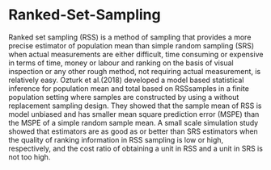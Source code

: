 # Ranked-Set-Sampling
Ranked set sampling (RSS) is a method of sampling that provides a more precise estimator of population mean than simple random sampling (SRS) when actual measurements are either difficult, time consuming or expensive in terms of time, money or labour and ranking on the basis of visual inspection or any other rough method, not requiring actual measurement, is relatively easy. Ozturk et al.(2018) developed a model based statistical inference for population mean and total based on RSSsamples in a finite population setting where samples are constructed by using a without replacement sampling design. They showed that the sample mean of RSS is model unbiased and has smaller mean square prediction error (MSPE) than the MSPE of a simple random sample mean. A small scale simulation study showed that estimators are as good as or better than SRS estimators when the quality of ranking information in RSS sampling is low or high, respectively, and the cost ratio of obtaining a unit in RSS and a unit in SRS is not too high.
